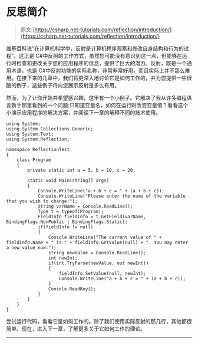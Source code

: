 # 反思简介

> 原文:[https://csharp.net-tutorials.com/reflection/introduction/](https://csharp.net-tutorials.com/reflection/introduction/)

维基百科说“在计算机科学中，反射是计算机程序观察和修改自身结构和行为的过程”。这正是 C#中反射的工作方式，虽然您可能没有意识到这一点，但能够在运行时检查和更改关于您的应用程序的信息，提供了巨大的潜力。反射，既是一个通用术语，也是 C#中反射功能的实际名称，非常非常好用，而且实际上并不那么难用。在接下来的几章中，我们将更深入地讨论它是如何工作的，并为您提供一些很酷的例子，这些例子将向您展示反射是多么有用。

然而，为了让你开始并希望感兴趣，这里有一个小例子。它解决了我从许多编程语言新手那里看到的一个问题:只知道变量名，如何在运行时改变变量值？看看这个小演示应用程序的解决方案，并阅读下一章的解释不同的技术使用。

```
using System;
using System.Collections.Generic;
using System.Text;
using System.Reflection;

namespace ReflectionTest
{
    class Program
    {
        private static int a = 5, b = 10, c = 20;

        static void Main(string[] args)
        {
            Console.WriteLine("a + b + c = " + (a + b + c));
            Console.WriteLine("Please enter the name of the variable that you wish to change:");
            string varName = Console.ReadLine();
            Type t = typeof(Program);
            FieldInfo fieldInfo = t.GetField(varName, BindingFlags.NonPublic | BindingFlags.Static);
            if(fieldInfo != null)
            {
                Console.WriteLine("The current value of " + fieldInfo.Name + " is " + fieldInfo.GetValue(null) + ". You may enter a new value now:");
                string newValue = Console.ReadLine();
                int newInt;
                if(int.TryParse(newValue, out newInt))
                {
                    fieldInfo.SetValue(null, newInt);
                    Console.WriteLine("a + b + c = " + (a + b + c));
                }
                Console.ReadKey();
            }
        }
    }
}
```

尝试运行代码，看看它是如何工作的。除了我们使用实际反射的那几行，其他都很简单。现在，进入下一章，了解更多关于它如何工作的理论。

* * *